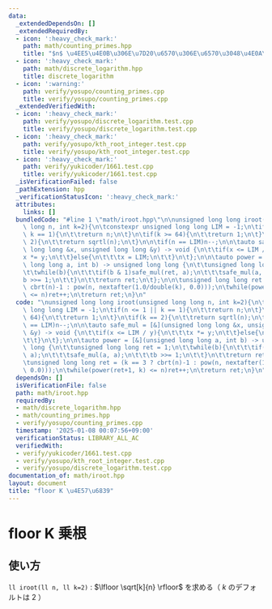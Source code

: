 ```yaml
---
data:
  _extendedDependsOn: []
  _extendedRequiredBy:
  - icon: ':heavy_check_mark:'
    path: math/counting_primes.hpp
    title: "$n$ \u4EE5\u4E0B\u306E\u7D20\u6570\u306E\u6570\u3048\u4E0A\u3052"
  - icon: ':heavy_check_mark:'
    path: math/discrete_logarithm.hpp
    title: discrete_logarithm
  - icon: ':warning:'
    path: verify/yosupo/counting_primes.cpp
    title: verify/yosupo/counting_primes.cpp
  _extendedVerifiedWith:
  - icon: ':heavy_check_mark:'
    path: verify/yosupo/discrete_logarithm.test.cpp
    title: verify/yosupo/discrete_logarithm.test.cpp
  - icon: ':heavy_check_mark:'
    path: verify/yosupo/kth_root_integer.test.cpp
    title: verify/yosupo/kth_root_integer.test.cpp
  - icon: ':heavy_check_mark:'
    path: verify/yukicoder/1661.test.cpp
    title: verify/yukicoder/1661.test.cpp
  _isVerificationFailed: false
  _pathExtension: hpp
  _verificationStatusIcon: ':heavy_check_mark:'
  attributes:
    links: []
  bundledCode: "#line 1 \"math/iroot.hpp\"\n\nunsigned long long iroot(unsigned long\
    \ long n, int k=2){\n\tconstexpr unsigned long long LIM = -1;\n\tif(n <= 1 ||\
    \ k == 1){\n\t\treturn n;\n\t}\n\tif(k >= 64){\n\t\treturn 1;\n\t}\n\tif(k ==\
    \ 2){\n\t\treturn sqrtl(n);\n\t}\n\n\tif(n == LIM)n--;\n\n\tauto safe_mul = [&](unsigned\
    \ long long &x, unsigned long long &y) -> void {\n\t\tif(x <= LIM / y){\n\t\t\t\
    x *= y;\n\t\t}else{\n\t\t\tx = LIM;\n\t\t}\n\t};\n\n\tauto power = [&](unsigned\
    \ long long a, int b) -> unsigned long long {\n\t\tunsigned long long ret = 1;\n\
    \t\twhile(b){\n\t\t\tif(b & 1)safe_mul(ret, a);\n\t\t\tsafe_mul(a, a);\n\t\t\t\
    b >>= 1;\n\t\t}\n\t\treturn ret;\n\t};\n\n\tunsigned long long ret = (k == 3 ?\
    \ cbrt(n)-1 : pow(n, nextafter(1.0/double(k), 0.0)));\n\twhile(power(ret+1, k)\
    \ <= n)ret++;\n\treturn ret;\n}\n"
  code: "\nunsigned long long iroot(unsigned long long n, int k=2){\n\tconstexpr unsigned\
    \ long long LIM = -1;\n\tif(n <= 1 || k == 1){\n\t\treturn n;\n\t}\n\tif(k >=\
    \ 64){\n\t\treturn 1;\n\t}\n\tif(k == 2){\n\t\treturn sqrtl(n);\n\t}\n\n\tif(n\
    \ == LIM)n--;\n\n\tauto safe_mul = [&](unsigned long long &x, unsigned long long\
    \ &y) -> void {\n\t\tif(x <= LIM / y){\n\t\t\tx *= y;\n\t\t}else{\n\t\t\tx = LIM;\n\
    \t\t}\n\t};\n\n\tauto power = [&](unsigned long long a, int b) -> unsigned long\
    \ long {\n\t\tunsigned long long ret = 1;\n\t\twhile(b){\n\t\t\tif(b & 1)safe_mul(ret,\
    \ a);\n\t\t\tsafe_mul(a, a);\n\t\t\tb >>= 1;\n\t\t}\n\t\treturn ret;\n\t};\n\n\
    \tunsigned long long ret = (k == 3 ? cbrt(n)-1 : pow(n, nextafter(1.0/double(k),\
    \ 0.0)));\n\twhile(power(ret+1, k) <= n)ret++;\n\treturn ret;\n}\n"
  dependsOn: []
  isVerificationFile: false
  path: math/iroot.hpp
  requiredBy:
  - math/discrete_logarithm.hpp
  - math/counting_primes.hpp
  - verify/yosupo/counting_primes.cpp
  timestamp: '2025-01-08 00:07:56+09:00'
  verificationStatus: LIBRARY_ALL_AC
  verifiedWith:
  - verify/yukicoder/1661.test.cpp
  - verify/yosupo/kth_root_integer.test.cpp
  - verify/yosupo/discrete_logarithm.test.cpp
documentation_of: math/iroot.hpp
layout: document
title: "floor K \u4E57\u6839"
---
```


# floor K 乗根

## 使い方

``ll iroot(ll n, ll k=2)`` : $\lfloor \sqrt[k]{n} \rfloor$ を求める（ $k$ のデフォルトは $2$ ）
